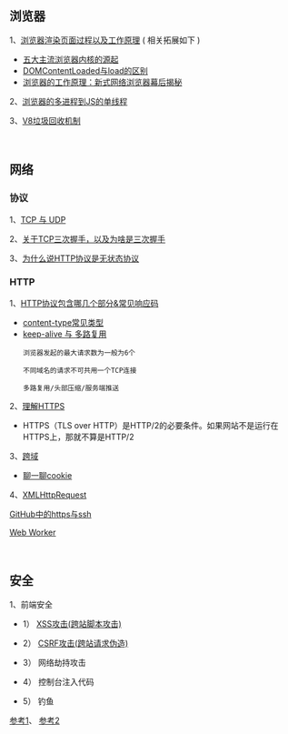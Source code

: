 ## 浏览器

1、[浏览器渲染页面过程以及工作原理](https://segmentfault.com/a/1190000010298038) ( 相关拓展如下 )
* [五大主流浏览器内核的源起](https://blog.csdn.net/Summer_15/article/details/71249203)
* [DOMContentLoaded与load的区别](https://www.cnblogs.com/caizhenbo/p/6679478.html)
* [浏览器的工作原理：新式网络浏览器幕后揭秘](https://www.html5rocks.com/zh/tutorials/internals/howbrowserswork/)

2、[浏览器的多进程到JS的单线程](https://segmentfault.com/a/1190000012925872)

3、[V8垃圾回收机制](https://juejin.im/post/5c8b89f55188257e8e232d99) 

<br/>


## 网络

### 协议

1、[TCP 与 UDP](https://www.huaweicloud.com/articles/b49c0ecd9fc1d91730566082918b3d48.html)

2、[关于TCP三次握手，以及为啥是三次握手](https://juejin.im/post/5ce39af36fb9a07ed136a9bc)

3、[为什么说HTTP协议是无状态协议](https://www.cnblogs.com/Jadie/p/6877392.html)
   

### HTTP

1、[HTTP协议包含哪几个部分&常见响应码](http://caibaojian.com/http.html)
 * [content-type常见类型](https://www.jianshu.com/p/ba40da728806)
 * [keep-alive 与 多路复用](https://juejin.cn/post/6944639173621973005)
    ```
    浏览器发起的最大请求数为一般为6个

    不同域名的请求不可共用一个TCP连接

    多路复用/头部压缩/服务端推送
    ```

2、[理解HTTPS](https://mp.weixin.qq.com/s/StqqafHePlBkWAPQZg3NrA)
  * HTTPS（TLS over HTTP）是HTTP/2的必要条件。如果网站不是运行在HTTPS上，那就不算是HTTP/2

3、[跨域](https://github.com/yang1212/collection-about/issues/22)
  * [聊一聊cookie](https://segmentfault.com/a/1190000004556040)

4、[XMLHttpRequest](https://segmentfault.com/a/1190000004322487#articleHeader13)

   
[GitHub中的https与ssh](https://mjd507.github.io/2018/02/09/HTTPS-vs-SSH/)   
   
[Web Worker](http://www.ruanyifeng.com/blog/2018/07/web-worker.html)      


<br/>

## 安全
  
  1、前端安全

  * 1） [XSS攻击(跨站脚本攻击)](https://tech.meituan.com/2018/09/27/fe-security.html)

  * 2） [CSRF攻击(跨站请求伪造)](https://tech.meituan.com/2018/10/11/fe-security-csrf.html)

  * 3） 网络劫持攻击

  * 4） 控制台注入代码

  * 5） 钓鱼

  
  [参考1](https://segmentfault.com/a/1190000006672214)、
  [参考2](https://zhuanlan.zhihu.com/p/25486768?group_id=820705780520079360)

